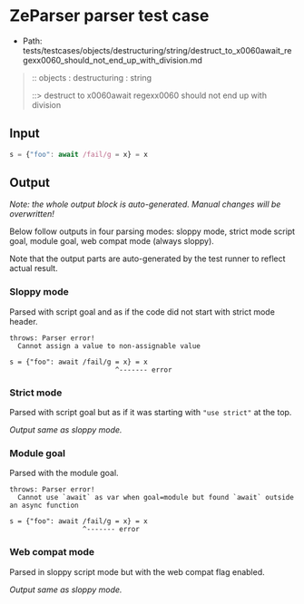 # ZeParser parser test case

- Path: tests/testcases/objects/destructuring/string/destruct_to_x0060await_regexx0060_should_not_end_up_with_division.md

> :: objects : destructuring : string
>
> ::> destruct to x0060await regexx0060 should not end up with division

## Input


`````js
s = {"foo": await /fail/g = x} = x
`````

## Output

_Note: the whole output block is auto-generated. Manual changes will be overwritten!_

Below follow outputs in four parsing modes: sloppy mode, strict mode script goal, module goal, web compat mode (always sloppy).

Note that the output parts are auto-generated by the test runner to reflect actual result.

### Sloppy mode

Parsed with script goal and as if the code did not start with strict mode header.

`````
throws: Parser error!
  Cannot assign a value to non-assignable value

s = {"foo": await /fail/g = x} = x
                          ^------- error
`````

### Strict mode

Parsed with script goal but as if it was starting with `"use strict"` at the top.

_Output same as sloppy mode._

### Module goal

Parsed with the module goal.

`````
throws: Parser error!
  Cannot use `await` as var when goal=module but found `await` outside an async function

s = {"foo": await /fail/g = x} = x
                  ^------- error
`````


### Web compat mode

Parsed in sloppy script mode but with the web compat flag enabled.

_Output same as sloppy mode._
